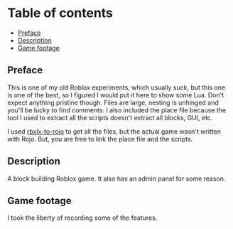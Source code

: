 # Table of contents
- [Preface](#preface)
- [Description](#description)
- [Game footage](#media)

## Preface

This is one of my old Roblox experiments, which usually suck, but this one is one of the best, so I figured I would put it here to show some Lua. Don't expect anything pristine though. Files are large, nesting is unhinged and you'll be lucky to find comments. I also included the place file because the tool I used to extract all the scripts doesn't extract all blocks, GUI, etc.

I used [rbxlx-to-rojo](https://github.com/rojo-rbx/rbxlx-to-rojo) to get all the files, but the actual game wasn't written with Rojo. But, you are free to link the place file and the scripts.

## Description

A block building Roblox game. It also has an admin panel for some reason.

## Game footage

I took the liberty of recording some of the features.